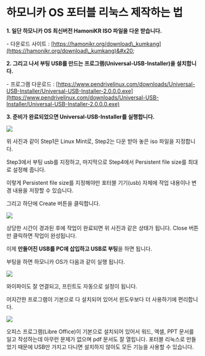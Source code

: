 # 하모니카 OS 포터블 리눅스 제작하는 법

**1. 일단 하모니카 OS 최신버전 HamoniKR ISO 파일을 다운 받습니다.**

\- 다운로드 사이트 : [https://hamonikr.org/download\_kumkang](https://hamonikr.org/download\_kumkang)&#x20;

**2. 그리고 나서 부팅 USB를 만드는 프로그램(Universal-USB-Installer)을 설치합니다.**

\- 프로그램 다운로드 : [https://www.pendrivelinux.com/downloads/Universal-USB-Installer/Universal-USB-Installer-2.0.0.0.exe](https://www.pendrivelinux.com/downloads/Universal-USB-Installer/Universal-USB-Installer-2.0.0.0.exe)

**3. 준비가 완료되었으면 Universal-USB-Installer를 실행합니다.**

![](https://blog.kakaocdn.net/dn/bY20IM/btqRrP76zmK/h9PiTMXuEk6Dd9RZPsDwr0/img.png)

위 사진과 같이 Step1은 Linux Mint로, Step2는 다운 받아 놓은 iso 파일을 지정합니다.

Step3에서 부팅 usb를 지정하고, 마지막으로 Step4에서 Persistent file size를 최대로 설정해 줍니다.

이렇게 Persistent file size를 지정해야만 포터블 기기(usb) 자체에 작업 내용이나 변경 내용을 저장할 수 있습니다.

그리고 하단에 Create 버튼을 클릭합니다.

![](https://blog.kakaocdn.net/dn/cmQuta/btqRpt5Pr0M/n15BrCETwg0uxUqqgIdprK/img.png)

상당한 시간이 경과된 후에 작업이 완료되면 위 사진과 같은 상태가 됩니다. Close 버튼만 클릭하면 작업이 완성됩니다.

이제 **만들어진 USB를 PC에 삽입하고 USB로 부팅**을 하면 됩니다.

부팅을 하면 하모니카 OS가 다음과 같이 실행 됩니다.

![](https://blog.kakaocdn.net/dn/FAGhs/btqRoQAak8m/UVtBFWFtX9fKGKX1eGg520/img.jpg)

와이파이도 잘 연결되고, 프린트도 자동으로 설정이 됩니다.

어지간한 프로그램이 기본으로 다 설치되어 있어서 윈도우보다 더 사용하기에 편리합니다.

![](https://blog.kakaocdn.net/dn/ynnNO/btqRptELmxC/bxj0aKfydMSg2lpKFbTQy1/img.jpg)

오피스 프로그램(Libre Office)이 기본으로 설치되어 있어서 워드, 엑셀, PPT 문서를 일고 작성하는데 아무런 문제가 없으며 pdf 문서도 잘 열립니다. 포터블 리눅스로 만들었기 때문에 USB만 가지고 다니면 설치하지 않아도 모든 기능을 사용할 수 있습니다.
